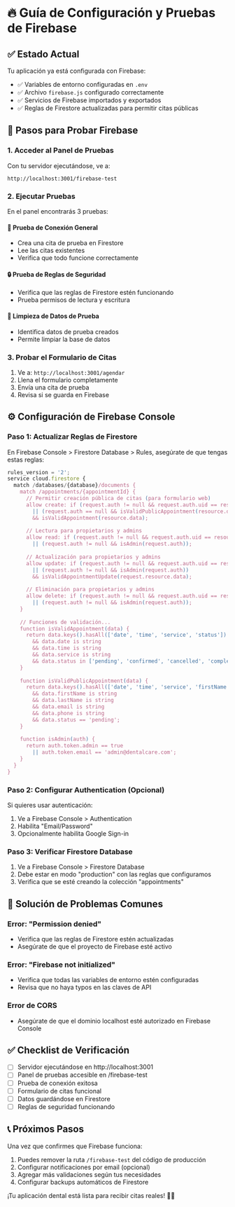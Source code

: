 # 🔥 Guía de Configuración y Pruebas de Firebase

## ✅ Estado Actual
Tu aplicación ya está configurada con Firebase:
- ✅ Variables de entorno configuradas en `.env`
- ✅ Archivo `firebase.js` configurado correctamente
- ✅ Servicios de Firebase importados y exportados
- ✅ Reglas de Firestore actualizadas para permitir citas públicas

## 🚀 Pasos para Probar Firebase

### 1. Acceder al Panel de Pruebas
Con tu servidor ejecutándose, ve a:
```
http://localhost:3001/firebase-test
```

### 2. Ejecutar Pruebas
En el panel encontrarás 3 pruebas:

#### 🔗 Prueba de Conexión General
- Crea una cita de prueba en Firestore
- Lee las citas existentes
- Verifica que todo funcione correctamente

#### 🔒 Prueba de Reglas de Seguridad
- Verifica que las reglas de Firestore estén funcionando
- Prueba permisos de lectura y escritura

#### 🧹 Limpieza de Datos de Prueba
- Identifica datos de prueba creados
- Permite limpiar la base de datos

### 3. Probar el Formulario de Citas
1. Ve a: `http://localhost:3001/agendar`
2. Llena el formulario completamente
3. Envía una cita de prueba
4. Revisa si se guarda en Firebase

## ⚙️ Configuración de Firebase Console

### Paso 1: Actualizar Reglas de Firestore
En Firebase Console > Firestore Database > Rules, asegúrate de que tengas estas reglas:

```javascript
rules_version = '2';
service cloud.firestore {
  match /databases/{database}/documents {
    match /appointments/{appointmentId} {
      // Permitir creación pública de citas (para formulario web)
      allow create: if (request.auth != null && request.auth.uid == resource.data.userId)
        || (request.auth == null && isValidPublicAppointment(resource.data))
        && isValidAppointment(resource.data);
      
      // Lectura para propietarios y admins
      allow read: if (request.auth != null && request.auth.uid == resource.data.userId)
        || (request.auth != null && isAdmin(request.auth));
      
      // Actualización para propietarios y admins
      allow update: if (request.auth != null && request.auth.uid == resource.data.userId)
        || (request.auth != null && isAdmin(request.auth))
        && isValidAppointmentUpdate(request.resource.data);
      
      // Eliminación para propietarios y admins
      allow delete: if (request.auth != null && request.auth.uid == resource.data.userId)
        || (request.auth != null && isAdmin(request.auth));
    }
    
    // Funciones de validación...
    function isValidAppointment(data) {
      return data.keys().hasAll(['date', 'time', 'service', 'status'])
        && data.date is string
        && data.time is string
        && data.service is string
        && data.status in ['pending', 'confirmed', 'cancelled', 'completed', 'test'];
    }
    
    function isValidPublicAppointment(data) {
      return data.keys().hasAll(['date', 'time', 'service', 'firstName', 'lastName', 'email', 'phone'])
        && data.firstName is string
        && data.lastName is string
        && data.email is string
        && data.phone is string
        && data.status == 'pending';
    }
    
    function isAdmin(auth) {
      return auth.token.admin == true 
        || auth.token.email == 'admin@dentalcare.com';
    }
  }
}
```

### Paso 2: Configurar Authentication (Opcional)
Si quieres usar autenticación:
1. Ve a Firebase Console > Authentication
2. Habilita "Email/Password" 
3. Opcionalmente habilita Google Sign-in

### Paso 3: Verificar Firestore Database
1. Ve a Firebase Console > Firestore Database
2. Debe estar en modo "production" con las reglas que configuramos
3. Verifica que se esté creando la colección "appointments"

## 🐛 Solución de Problemas Comunes

### Error: "Permission denied"
- Verifica que las reglas de Firestore estén actualizadas
- Asegúrate de que el proyecto de Firebase esté activo

### Error: "Firebase not initialized"
- Verifica que todas las variables de entorno estén configuradas
- Revisa que no haya typos en las claves de API

### Error de CORS
- Asegúrate de que el dominio localhost esté autorizado en Firebase Console

## ✅ Checklist de Verificación

- [ ] Servidor ejecutándose en http://localhost:3001
- [ ] Panel de pruebas accesible en /firebase-test
- [ ] Prueba de conexión exitosa
- [ ] Formulario de citas funcional
- [ ] Datos guardándose en Firestore
- [ ] Reglas de seguridad funcionando

## 📞 Próximos Pasos
Una vez que confirmes que Firebase funciona:
1. Puedes remover la ruta `/firebase-test` del código de producción
2. Configurar notificaciones por email (opcional)
3. Agregar más validaciones según tus necesidades
4. Configurar backups automáticos de Firestore

¡Tu aplicación dental está lista para recibir citas reales! 🦷✨